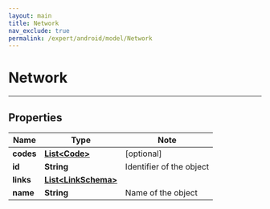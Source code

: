 ```yaml
---
layout: main
title: Network
nav_exclude: true
permalink: /expert/android/model/Network
---
```


# Network

---

## Properties

Name | Type | Note
---- | ---- | ----
**codes** | [**List&lt;Code&gt;**](Code.md) | [optional] 
**id** | **String** | Identifier of the object 
**links** | [**List&lt;LinkSchema&gt;**](LinkSchema.md) | 
**name** | **String** | Name of the object 

